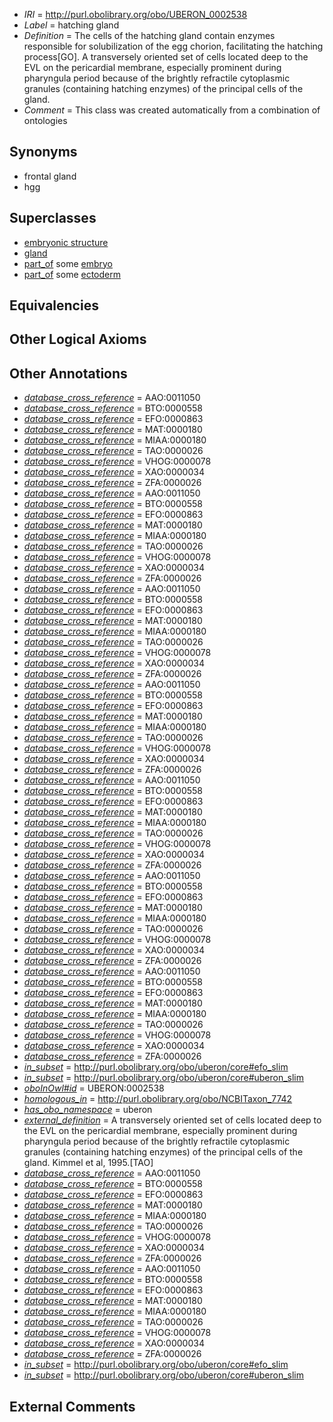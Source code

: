  * *IRI* = http://purl.obolibrary.org/obo/UBERON_0002538
 * *Label* = hatching gland
 * *Definition* = The cells of the hatching gland contain enzymes responsible for solubilization of the egg chorion, facilitating the hatching process[GO]. A transversely oriented set of cells located deep to the EVL on the pericardial membrane, especially prominent during pharyngula period because of the brightly refractile cytoplasmic granules (containing hatching enzymes) of the principal cells of the gland.
 * *Comment* = This class was created automatically from a combination of ontologies

## Synonyms

 * frontal gland
 * hgg

## Superclasses

 * [embryonic structure](../../UBERON/50/UBERON_0002050.md)
 * [gland](../../UBERON/30/UBERON_0002530.md)
 * [part_of](../../BFO/50/BFO_0000050.md) some [embryo](../../UBERON/22/UBERON_0000922.md)
 * [part_of](../../BFO/50/BFO_0000050.md) some [ectoderm](../../UBERON/24/UBERON_0000924.md)

## Equivalencies


## Other Logical Axioms


## Other Annotations

 * *[database_cross_reference](../../ef/oboInOwl#hasDbXref.md)* = AAO:0011050
 * *[database_cross_reference](../../ef/oboInOwl#hasDbXref.md)* = BTO:0000558
 * *[database_cross_reference](../../ef/oboInOwl#hasDbXref.md)* = EFO:0000863
 * *[database_cross_reference](../../ef/oboInOwl#hasDbXref.md)* = MAT:0000180
 * *[database_cross_reference](../../ef/oboInOwl#hasDbXref.md)* = MIAA:0000180
 * *[database_cross_reference](../../ef/oboInOwl#hasDbXref.md)* = TAO:0000026
 * *[database_cross_reference](../../ef/oboInOwl#hasDbXref.md)* = VHOG:0000078
 * *[database_cross_reference](../../ef/oboInOwl#hasDbXref.md)* = XAO:0000034
 * *[database_cross_reference](../../ef/oboInOwl#hasDbXref.md)* = ZFA:0000026
 * *[database_cross_reference](../../ef/oboInOwl#hasDbXref.md)* = AAO:0011050
 * *[database_cross_reference](../../ef/oboInOwl#hasDbXref.md)* = BTO:0000558
 * *[database_cross_reference](../../ef/oboInOwl#hasDbXref.md)* = EFO:0000863
 * *[database_cross_reference](../../ef/oboInOwl#hasDbXref.md)* = MAT:0000180
 * *[database_cross_reference](../../ef/oboInOwl#hasDbXref.md)* = MIAA:0000180
 * *[database_cross_reference](../../ef/oboInOwl#hasDbXref.md)* = TAO:0000026
 * *[database_cross_reference](../../ef/oboInOwl#hasDbXref.md)* = VHOG:0000078
 * *[database_cross_reference](../../ef/oboInOwl#hasDbXref.md)* = XAO:0000034
 * *[database_cross_reference](../../ef/oboInOwl#hasDbXref.md)* = ZFA:0000026
 * *[database_cross_reference](../../ef/oboInOwl#hasDbXref.md)* = AAO:0011050
 * *[database_cross_reference](../../ef/oboInOwl#hasDbXref.md)* = BTO:0000558
 * *[database_cross_reference](../../ef/oboInOwl#hasDbXref.md)* = EFO:0000863
 * *[database_cross_reference](../../ef/oboInOwl#hasDbXref.md)* = MAT:0000180
 * *[database_cross_reference](../../ef/oboInOwl#hasDbXref.md)* = MIAA:0000180
 * *[database_cross_reference](../../ef/oboInOwl#hasDbXref.md)* = TAO:0000026
 * *[database_cross_reference](../../ef/oboInOwl#hasDbXref.md)* = VHOG:0000078
 * *[database_cross_reference](../../ef/oboInOwl#hasDbXref.md)* = XAO:0000034
 * *[database_cross_reference](../../ef/oboInOwl#hasDbXref.md)* = ZFA:0000026
 * *[database_cross_reference](../../ef/oboInOwl#hasDbXref.md)* = AAO:0011050
 * *[database_cross_reference](../../ef/oboInOwl#hasDbXref.md)* = BTO:0000558
 * *[database_cross_reference](../../ef/oboInOwl#hasDbXref.md)* = EFO:0000863
 * *[database_cross_reference](../../ef/oboInOwl#hasDbXref.md)* = MAT:0000180
 * *[database_cross_reference](../../ef/oboInOwl#hasDbXref.md)* = MIAA:0000180
 * *[database_cross_reference](../../ef/oboInOwl#hasDbXref.md)* = TAO:0000026
 * *[database_cross_reference](../../ef/oboInOwl#hasDbXref.md)* = VHOG:0000078
 * *[database_cross_reference](../../ef/oboInOwl#hasDbXref.md)* = XAO:0000034
 * *[database_cross_reference](../../ef/oboInOwl#hasDbXref.md)* = ZFA:0000026
 * *[database_cross_reference](../../ef/oboInOwl#hasDbXref.md)* = AAO:0011050
 * *[database_cross_reference](../../ef/oboInOwl#hasDbXref.md)* = BTO:0000558
 * *[database_cross_reference](../../ef/oboInOwl#hasDbXref.md)* = EFO:0000863
 * *[database_cross_reference](../../ef/oboInOwl#hasDbXref.md)* = MAT:0000180
 * *[database_cross_reference](../../ef/oboInOwl#hasDbXref.md)* = MIAA:0000180
 * *[database_cross_reference](../../ef/oboInOwl#hasDbXref.md)* = TAO:0000026
 * *[database_cross_reference](../../ef/oboInOwl#hasDbXref.md)* = VHOG:0000078
 * *[database_cross_reference](../../ef/oboInOwl#hasDbXref.md)* = XAO:0000034
 * *[database_cross_reference](../../ef/oboInOwl#hasDbXref.md)* = ZFA:0000026
 * *[database_cross_reference](../../ef/oboInOwl#hasDbXref.md)* = AAO:0011050
 * *[database_cross_reference](../../ef/oboInOwl#hasDbXref.md)* = BTO:0000558
 * *[database_cross_reference](../../ef/oboInOwl#hasDbXref.md)* = EFO:0000863
 * *[database_cross_reference](../../ef/oboInOwl#hasDbXref.md)* = MAT:0000180
 * *[database_cross_reference](../../ef/oboInOwl#hasDbXref.md)* = MIAA:0000180
 * *[database_cross_reference](../../ef/oboInOwl#hasDbXref.md)* = TAO:0000026
 * *[database_cross_reference](../../ef/oboInOwl#hasDbXref.md)* = VHOG:0000078
 * *[database_cross_reference](../../ef/oboInOwl#hasDbXref.md)* = XAO:0000034
 * *[database_cross_reference](../../ef/oboInOwl#hasDbXref.md)* = ZFA:0000026
 * *[database_cross_reference](../../ef/oboInOwl#hasDbXref.md)* = AAO:0011050
 * *[database_cross_reference](../../ef/oboInOwl#hasDbXref.md)* = BTO:0000558
 * *[database_cross_reference](../../ef/oboInOwl#hasDbXref.md)* = EFO:0000863
 * *[database_cross_reference](../../ef/oboInOwl#hasDbXref.md)* = MAT:0000180
 * *[database_cross_reference](../../ef/oboInOwl#hasDbXref.md)* = MIAA:0000180
 * *[database_cross_reference](../../ef/oboInOwl#hasDbXref.md)* = TAO:0000026
 * *[database_cross_reference](../../ef/oboInOwl#hasDbXref.md)* = VHOG:0000078
 * *[database_cross_reference](../../ef/oboInOwl#hasDbXref.md)* = XAO:0000034
 * *[database_cross_reference](../../ef/oboInOwl#hasDbXref.md)* = ZFA:0000026
 * *[in_subset](../../et/oboInOwl#inSubset.md)* = http://purl.obolibrary.org/obo/uberon/core#efo_slim
 * *[in_subset](../../et/oboInOwl#inSubset.md)* = http://purl.obolibrary.org/obo/uberon/core#uberon_slim
 * *[oboInOwl#id](../../id/oboInOwl#id.md)* = UBERON:0002538
 * *[homologous_in](../../core#homologous/in/core#homologous_in.md)* = http://purl.obolibrary.org/obo/NCBITaxon_7742
 * *[has_obo_namespace](../../ce/oboInOwl#hasOBONamespace.md)* = uberon
 * *[external_definition](../../UBPROP/01/UBPROP_0000001.md)* = A transversely oriented set of cells located deep to the EVL on the pericardial membrane, especially prominent during pharyngula period because of the brightly refractile cytoplasmic granules (containing hatching enzymes) of the principal cells of the gland. Kimmel et al, 1995.[TAO]
 * *[database_cross_reference](../../ef/oboInOwl#hasDbXref.md)* = AAO:0011050
 * *[database_cross_reference](../../ef/oboInOwl#hasDbXref.md)* = BTO:0000558
 * *[database_cross_reference](../../ef/oboInOwl#hasDbXref.md)* = EFO:0000863
 * *[database_cross_reference](../../ef/oboInOwl#hasDbXref.md)* = MAT:0000180
 * *[database_cross_reference](../../ef/oboInOwl#hasDbXref.md)* = MIAA:0000180
 * *[database_cross_reference](../../ef/oboInOwl#hasDbXref.md)* = TAO:0000026
 * *[database_cross_reference](../../ef/oboInOwl#hasDbXref.md)* = VHOG:0000078
 * *[database_cross_reference](../../ef/oboInOwl#hasDbXref.md)* = XAO:0000034
 * *[database_cross_reference](../../ef/oboInOwl#hasDbXref.md)* = ZFA:0000026
 * *[database_cross_reference](../../ef/oboInOwl#hasDbXref.md)* = AAO:0011050
 * *[database_cross_reference](../../ef/oboInOwl#hasDbXref.md)* = BTO:0000558
 * *[database_cross_reference](../../ef/oboInOwl#hasDbXref.md)* = EFO:0000863
 * *[database_cross_reference](../../ef/oboInOwl#hasDbXref.md)* = MAT:0000180
 * *[database_cross_reference](../../ef/oboInOwl#hasDbXref.md)* = MIAA:0000180
 * *[database_cross_reference](../../ef/oboInOwl#hasDbXref.md)* = TAO:0000026
 * *[database_cross_reference](../../ef/oboInOwl#hasDbXref.md)* = VHOG:0000078
 * *[database_cross_reference](../../ef/oboInOwl#hasDbXref.md)* = XAO:0000034
 * *[database_cross_reference](../../ef/oboInOwl#hasDbXref.md)* = ZFA:0000026
 * *[in_subset](../../et/oboInOwl#inSubset.md)* = http://purl.obolibrary.org/obo/uberon/core#efo_slim
 * *[in_subset](../../et/oboInOwl#inSubset.md)* = http://purl.obolibrary.org/obo/uberon/core#uberon_slim

## External Comments

